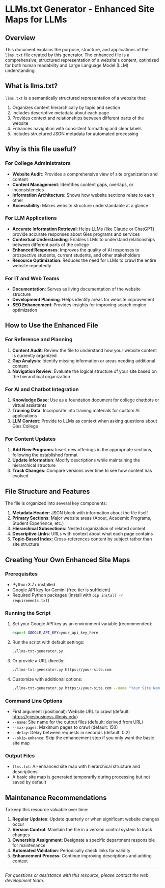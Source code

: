 # LLMs.txt Generator - Enhanced Site Maps for LLMs

## Overview

This document explains the purpose, structure, and applications of the `llms.txt` file created by this generator. The enhanced file is a comprehensive, structured representation of a website's content, optimized for both human readability and Large Language Model (LLM) understanding.

## What is llms.txt?

`llms.txt` is a semantically structured representation of a website that:

1. Organizes content hierarchically by topic and section
2. Includes descriptive metadata about each page
3. Provides context and relationships between different parts of the website
4. Enhances navigation with consistent formatting and clear labels
5. Includes structured JSON metadata for automated processing

## Why is this file useful?

### For College Administrators
- **Website Audit**: Provides a comprehensive view of site organization and content
- **Content Management**: Identifies content gaps, overlaps, or inconsistencies
- **Information Architecture**: Shows how website sections relate to each other
- **Accessibility**: Makes website structure understandable at a glance

### For LLM Applications
- **Accurate Information Retrieval**: Helps LLMs (like Claude or ChatGPT) provide accurate responses about Gies programs and services
- **Contextual Understanding**: Enables LLMs to understand relationships between different parts of the college
- **Enhanced Responses**: Improves the quality of AI responses to prospective students, current students, and other stakeholders
- **Resource Optimization**: Reduces the need for LLMs to crawl the entire website repeatedly

### For IT and Web Teams
- **Documentation**: Serves as living documentation of the website structure
- **Development Planning**: Helps identify areas for website improvement
- **SEO Enhancement**: Provides insights for improving search engine optimization

## How to Use the Enhanced File

### For Reference and Planning
1. **Content Audit**: Review the file to understand how your website content is currently organized
2. **Gap Analysis**: Identify missing information or areas needing additional content
3. **Navigation Review**: Evaluate the logical structure of your site based on the hierarchical organization

### For AI and Chatbot Integration
1. **Knowledge Base**: Use as a foundation document for college chatbots or virtual assistants
2. **Training Data**: Incorporate into training materials for custom AI applications
3. **LLM Context**: Provide to LLMs as context when asking questions about Gies College

### For Content Updates
1. **Add New Programs**: Insert new offerings in the appropriate sections, following the established format
2. **Update Information**: Modify descriptions while maintaining the hierarchical structure
3. **Track Changes**: Compare versions over time to see how content has evolved

## File Structure and Features

The file is organized into several key components:

1. **Metadata Header**: JSON block with information about the file itself
2. **Primary Sections**: Major website areas (About, Academic Programs, Student Experience, etc.)
3. **Hierarchical Subsections**: Nested organization of related content
4. **Descriptive Links**: URLs with context about what each page contains
5. **Topic-Based Index**: Cross-references content by subject rather than site structure

## Creating Your Own Enhanced Site Maps

### Prerequisites
- Python 3.7+ installed
- Google API key for Gemini (free tier is sufficient)
- Required Python packages (install with `pip install -r requirements.txt`)

### Running the Script
1. Set your Google API key as an environment variable (recommended):
   ```bash
   export GOOGLE_API_KEY=your_api_key_here
   ```
   
2. Run the script with default settings:
   ```bash
   ./llms-txt-generator.py
   ```
   
3. Or provide a URL directly:
   ```bash
   ./llms-txt-generator.py https://your-site.com
   ```
   
4. Customize with additional options:
   ```bash
   ./llms-txt-generator.py https://your-site.com --name "Your Site Name" --max-pages 200
   ```

### Command Line Options
- First argument (positional): Website URL to crawl (default: https://giesbusiness.illinois.edu)
- `--name`: Site name for the output files (default: derived from URL)
- `--max-pages`: Maximum pages to crawl (default: 150)
- `--delay`: Delay between requests in seconds (default: 0.2)
- `--skip-enhance`: Skip the enhancement step if you only want the basic site map

### Output Files
- `llms.txt`: AI-enhanced site map with hierarchical structure and descriptions
- A basic site map is generated temporarily during processing but not saved by default

## Maintenance Recommendations

To keep this resource valuable over time:

1. **Regular Updates**: Update quarterly or when significant website changes occur
2. **Version Control**: Maintain the file in a version control system to track changes
3. **Ownership Assignment**: Designate a specific department responsible for maintenance
4. **Automated Validation**: Periodically check links for validity
5. **Enhancement Process**: Continue improving descriptions and adding context

---

*For questions or assistance with this resource, please contact the web development team.*
